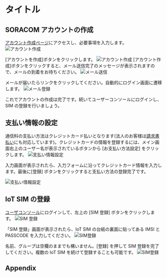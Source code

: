 # タイトル
## SORACOM アカウントの作成
[アカウント作成ページ](https://console.soracom.io/#/signup?coverage_type=jp)にアクセスし、必要事項を入力します。
![アカウント作成](img/cr-ac-1.png)

[アカウントを作成]ボタンをクリックします。
![アカウント作成](img/cr-ac-2.png)
[アカウント作成]ボタンをクリックすると、メール送信完了のメッセージが表示されますので、メールの到着をお待ちください。
![メール送信](img/cr-ac-mail-1.png)

メールが届いたらリンクをクリックしてください。自動的にログイン画面に遷移します。
![メール登録](img/cr-ac-mail-2.png)

これでアカウントの作成は完了です。続いてユーザーコンソールにログインし、SIM の登録を行いましょう。

## 支払い情報の設定
通信料の支払い方法はクレジットカード払いとなります(法人のお客様は[請求書払い](https://soracom.jp/contact/bill_payment/)にも対応しています)。クレジットカードの情報を登録するには、メイン画面右上のユーザー名が表示されているボタンから [お支払い方法設定] をクリックします。
![支払い情報設定](img/payment-1.png)

入力画面が表示されたら、入力フォームに沿ってクレジットカード情報を入力します。最後に[登録] ボタンをクリックすると支払い方法の登録完了です。

![支払い情報設定](img/payment-2.png)

## IoT SIM の登録
[ユーザコンソール](https://console.soracom.io/#/?coverage_type=jp)にログインして、左上の [SIM 登録] ボタンをクリックします。
![SIM 登録](img/menu-2.png)

「SIM 登録」画面が表示されたら、IoT SIM の台紙の裏面に貼ってある IMSI と PASSCODE を入力してください。
![SIM登録](img/sim-reg-1.jpg)

名前、グループは空欄のままでも構いません。[登録] を押して SIM 登録を完了してください。複数の IoT SIM を続けて登録することも可能です。
![SIM登録](img/sim-reg-2.png)

## Appendix
